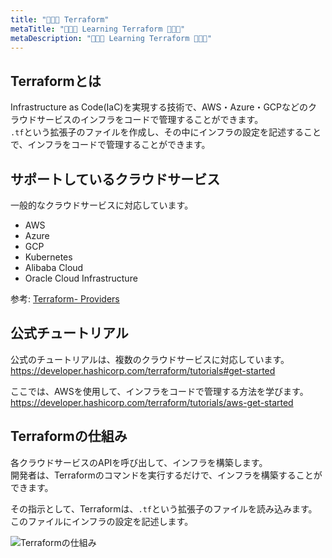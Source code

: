 ```yaml
---
title: "🤖🤖🤖 Terraform"
metaTitle: "🤖🤖🤖 Learning Terraform 🤖🤖🤖"
metaDescription: "🤖🤖🤖 Learning Terraform 🤖🤖🤖"
---
```


## Terraformとは

Infrastructure as Code(IaC)を実現する技術で、AWS・Azure・GCPなどのクラウドサービスのインフラをコードで管理することができます。  
`.tf`という拡張子のファイルを作成し、その中にインフラの設定を記述することで、インフラをコードで管理することができます。  

## サポートしているクラウドサービス

一般的なクラウドサービスに対応しています。  

- AWS
- Azure
- GCP
- Kubernetes
- Alibaba Cloud
- Oracle Cloud Infrastructure

参考: [Terraform- Providers](https://registry.terraform.io/browse/providers)  

## 公式チュートリアル

公式のチュートリアルは、複数のクラウドサービスに対応しています。  
<https://developer.hashicorp.com/terraform/tutorials#get-started>  

ここでは、AWSを使用して、インフラをコードで管理する方法を学びます。  
<https://developer.hashicorp.com/terraform/tutorials/aws-get-started>  

## Terraformの仕組み

各クラウドサービスのAPIを呼び出して、インフラを構築します。  
開発者は、Terraformのコマンドを実行するだけで、インフラを構築することができます。  

その指示として、Terraformは、`.tf`という拡張子のファイルを読み込みます。  
このファイルにインフラの設定を記述します。  

![Terraformの仕組み](./img/terraform-architecture.avif)  
